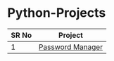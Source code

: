 # Python-Projects


SR No   | Project  
--- | --- 
1 | [Password Manager](https://github.com/MertAlii/Python-Projects)